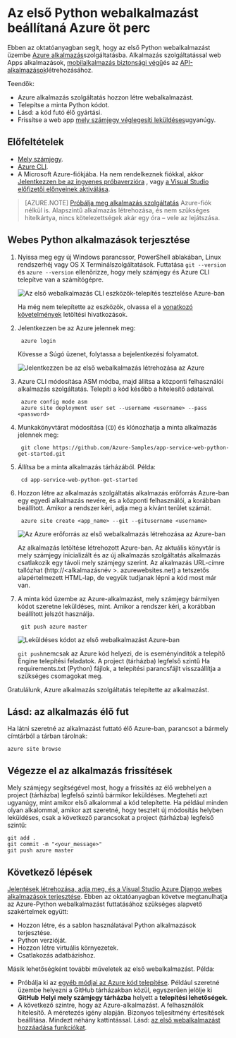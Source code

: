 <properties 
    pageTitle="Az első Python webalkalmazást beállítaná Azure öt perc |} Microsoft Azure" 
    description="Megtudhatja, hogy milyen könnyen web Apps alkalmazások futtatásához alkalmazás szolgáltatás üzembe helyezése a minta-at. Indítsa el a valódi fejlesztéséhez gyorsan módon, és azonnal eredmények megtekintéséhez." 
    services="app-service\web"
    documentationCenter=""
    authors="cephalin"
    manager="wpickett"
    editor=""
/>

<tags
    ms.service="app-service-web"
    ms.workload="web"
    ms.tgt_pltfrm="na"
    ms.devlang="na"
    ms.topic="hero-article"
    ms.date="10/13/2016" 
    ms.author="cephalin"
/>
    
# <a name="deploy-your-first-python-web-app-to-azure-in-five-minutes"></a>Az első Python webalkalmazást beállítaná Azure öt perc

Ebben az oktatóanyagban segít, hogy az első Python webalkalmazást üzembe [Azure alkalmazás](../app-service/app-service-value-prop-what-is.md)szolgáltatásba.
Alkalmazás szolgáltatással web Apps alkalmazások, [mobilalkalmazás biztonsági végű](/documentation/learning-paths/appservice-mobileapps/)és az [API-alkalmazások](../app-service-api/app-service-api-apps-why-best-platform.md)létrehozásához.

Teendők: 

- Azure alkalmazás szolgáltatás hozzon létre webalkalmazást.
- Telepítse a minta Python kódot.
- Lásd: a kód futó élő gyártási.
- Frissítse a web app [mely számjegy véglegesíti leküldéses](https://git-scm.com/docs/git-push)ugyanúgy.

## <a name="prerequisites"></a>Előfeltételek

- [Mely számjegy](http://www.git-scm.com/downloads).
- [Azure CLI](../xplat-cli-install.md).
- A Microsoft Azure-fiókjába. Ha nem rendelkeznek fiókkal, akkor [Jelentkezzen be az ingyenes próbaverzióra](/pricing/free-trial/?WT.mc_id=A261C142F) , vagy [a Visual Studio előfizetői előnyeinek aktiválása](/pricing/member-offers/msdn-benefits-details/?WT.mc_id=A261C142F).

>[AZURE.NOTE] [Próbálja meg alkalmazás szolgáltatás](http://go.microsoft.com/fwlink/?LinkId=523751) Azure-fiók nélkül is. Alapszintű alkalmazás létrehozása, és nem szükséges hitelkártya, nincs kötelezettségek akár egy óra – vele az lejátszása.

## <a name="deploy-a-python-web-app"></a>Webes Python alkalmazások terjesztése

1. Nyissa meg egy új Windows parancssor, PowerShell ablakában, Linux rendszerhéj vagy OS X Terminálszolgáltatások. Futtatása `git --version` és `azure --version` ellenőrizze, hogy mely számjegy és Azure CLI telepítve van a számítógépre.

    ![Az első webalkalmazás CLI eszközök-telepítés tesztelése Azure-ban](./media/app-service-web-get-started/1-test-tools.png)

    Ha még nem telepítette az eszközök, olvassa el a [vonatkozó követelmények](#Prerequisites) letöltési hivatkozások.

3. Jelentkezzen be az Azure jelennek meg:

        azure login

    Kövesse a Súgó üzenet, folytassa a bejelentkezési folyamatot.

    ![Jelentkezzen be az első webalkalmazás létrehozása az Azure](./media/app-service-web-get-started/3-azure-login.png)

4. Azure CLI módosítása ASM módba, majd állítsa a központi felhasználói alkalmazás szolgáltatás. Telepíti a kód később a hitelesítő adataival.

        azure config mode asm
        azure site deployment user set --username <username> --pass <password>

1. Munkakönyvtárat módosítása (`CD`) és klónozhatja a minta alkalmazás jelennek meg:

        git clone https://github.com/Azure-Samples/app-service-web-python-get-started.git

2. Állítsa be a minta alkalmazás tárházából. Példa:

        cd app-service-web-python-get-started

4. Hozzon létre az alkalmazás szolgáltatás alkalmazás erőforrás Azure-ban egy egyedi alkalmazás nevére, és a központi felhasználói, a korábban beállított. Amikor a rendszer kéri, adja meg a kívánt terület számát.

        azure site create <app_name> --git --gitusername <username>

    ![Az Azure erőforrás az első webalkalmazás létrehozása az Azure-ban](./media/app-service-web-get-started-languages/python-site-create.png)

    Az alkalmazás letöltése létrehozott Azure-ban. Az aktuális könyvtár is mely számjegy inicializált és az új alkalmazás szolgáltatás alkalmazás csatlakozik egy távoli mely számjegy szerint.
    Az alkalmazás URL-címre tallózhat (http://&lt;alkalmazásnév >. azurewebsites.net) a tetszetős alapértelmezett HTML-lap, de vegyük tudjanak lépni a kód most már van.

4. A minta kód üzembe az Azure-alkalmazást, mely számjegy bármilyen kódot szeretne leküldéses, mint. Amikor a rendszer kéri, a korábban beállított jelszót használja.

        git push azure master

    ![Leküldéses kódot az első webalkalmazást Azure-ban](./media/app-service-web-get-started-languages/python-git-push.png)

    `git push`nemcsak az Azure kód helyezi, de is eseményindítók a telepítő Engine telepítési feladatok. 
    A project (tárházba) legfelső szintű Ha requirements.txt (Python) fájlok, a telepítési parancsfájlt visszaállítja a szükséges csomagokat meg. 

Gratulálunk, Azure alkalmazás szolgáltatás telepítette az alkalmazást.

## <a name="see-your-app-running-live"></a>Lásd: az alkalmazás élő fut

Ha látni szeretné az alkalmazást futtató élő Azure-ban, parancsot a bármely címtárból a tárban tárolnak:

    azure site browse

## <a name="make-updates-to-your-app"></a>Végezze el az alkalmazás frissítések

Mely számjegy segítségével most, hogy a frissítés az élő webhelyen a project (tárházba) legfelső szintű bármikor leküldéses. Megteheti azt ugyanúgy, mint amikor első alkalommal a kód telepítette. Ha például minden olyan alkalommal, amikor azt szeretné, hogy tesztelt új módosítás helyben leküldéses, csak a következő parancsokat a project (tárházba) legfelső szintű:

    git add .
    git commit -m "<your_message>"
    git push azure master

## <a name="next-steps"></a>Következő lépések

[Jelentések létrehozása, adja meg, és a Visual Studio Azure Django webes alkalmazások terjesztése](web-sites-python-ptvs-django-mysql.md). Ebben az oktatóanyagban követve megtanulhatja az Azure-Python webalkalmazást futtatásához szükséges alapvető szakértelmek együtt:

- Hozzon létre, és a sablon használatával Python alkalmazások terjesztése.
- Python verzióját.
- Hozzon létre virtuális környezetek.
- Csatlakozás adatbázishoz.

Másik lehetőségként további műveletek az első webalkalmazást. Példa:

- Próbálja ki az [egyéb módjai az Azure kód telepítése](../app-service-web/web-sites-deploy.md). Például szeretné üzembe helyezni a GitHub tárházakban közül, egyszerűen jelölje ki **GitHub** **Helyi mely számjegy tárházba** helyett a **telepítési lehetőségek**.
- A következő szintre, hogy az Azure-alkalmazást. A felhasználók hitelesítő. A méretezés igény alapján. Bizonyos teljesítmény értesítések beállítása. Mindezt néhány kattintással. Lásd: [az első webalkalmazást hozzáadása funkciókat](app-service-web-get-started-2.md).

